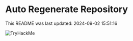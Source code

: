 # Auto Regenerate Repository

This README was last updated: 2024-09-02 15:51:16

 ![TryHackMe](https://tryhackme.com/badge/533634)